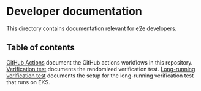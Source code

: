 # Developer documentation

This directory contains documentation relevant for e2e developers.

## Table of contents

[GitHub Actions](actions.md) document the GitHub actions workflows in this repository.
[Verification test](verification.md) documents the randomized verification test.
[Long-running verification test](long_running_verification.md) documents the setup for the long-running verification test that runs on EKS.
